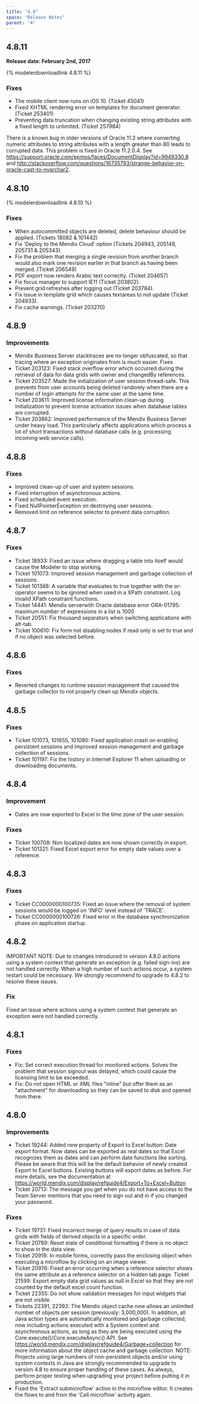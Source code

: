 ```yaml
---
title: "4.8"
space: "Release Notes"
parent: "4"
---
```


## 4.8.11

**Release date: February 2nd, 2017**

{% modelerdownloadlink 4.8.11 %}

### Fixes

* The mobile client now runs on iOS 10. (Ticket 45041)
* Fixed XHTML rendering error on templates for document generator. (Ticket 253401)
* Preventing data truncation when changing existing string attributes with a fixed length to unlimited. (Ticket 257984)

There is a known bug in older versions of Oracle 11.2 where converting numeric attributes to string attributes with a length greater than 80 leads to corrupted data. This problem is fixed in Oracle 11.2.0.4. See https://support.oracle.com/epmos/faces/DocumentDisplay?id=9949330.8 and http://stackoverflow.com/questions/16735793/strange-behavior-on-oracle-cast-to-nvarchar2.

## 4.8.10

{% modelerdownloadlink 4.8.10 %}

### Fixes

*   When autocommitted objects are deleted, delete behaviour should be applied. (Tickets 18082 & 101442)
*   Fix 'Deploy to the Mendix Cloud' option (Tickets 204943, 205148, 205731 & 205343).
*   Fix the problem that merging a single revision from another branch would also mark one revision earlier in that branch as having been merged. (Ticket 206549)
*   PDF export now renders Arabic text correctly. (Ticket 204657)
*   Fix focus manager to support IE11 (Ticket 203802).
*   Prevent grid refreshes after logging out (Ticket 203784).
*   Fix issue in template grid which causes textareas to not update (Ticket 204933).
*   Fix cache warnings. (Ticket 203270)

## 4.8.9

### Improvements

* Mendix Business Server stacktraces are no longer obfuscated, so that tracing where an exception originates from is much easier.
Fixes
* Ticket 203123: Fixed stack overflow error which occurred during the retrieval of data for data grids with owner and changedBy references.
* Ticket 203527: Made the initialization of user session thread-safe. This prevents from user accounts being deleted randomly when there are a number of login attempts for the same user at the same time.
* Ticket 203611: Improved license information clean-up during initialization to prevent license activation issues when database tables are corrupted.
* Ticket 203862: Improved performance of the Mendix Business Server under heavy load. This particularly affects applications which process a lot of short transactions without database calls (e.g. processing incoming web service calls).

## 4.8.8

### Fixes

* Improved clean-up of user and system sessions.
* Fixed interruption of asynchronous actions.
* Fixed scheduled event execution.
* Fixed NullPointerException on destroying user sessions.
* Removed limit on reference selector to prevent data corruption.

## 4.8.7

### Fixes

* Ticket 18933: Fixed an issue where dragging a table into itself would cause the Modeler to stop working.
* Ticket 101073: Improved session management and garbage collection of sessions.
* Ticket 101388: A variable that evaluates to true together with the or-operator seems to be ignored when used in a XPath constraint. Log invalid XPath constraint functions.
* Ticket 14441: Mendix serverwith Oracle database error ORA-01795: maximum number of expressions in a list is 1000
* Ticket 20551: Fix thousand separators when switching applications with alt-tab.
* Ticket 100610: Fix form not disabling nodes if read only is set to true and if no object was selected before.

## 4.8.6

### Fixes

* Reverted changes to runtime session management that caused the garbage collector to not properly clean up Mendix objects.

## 4.8.5

### Fixes

* Ticket 101073, 101655, 101080: Fixed application crash on enabling persistent sessions and improved session management and garbage collection of sessions.
* Ticket 101197: Fix the history in Internet Explorer 11 when uploading or downloading documents.

## 4.8.4

### Improvement

* Dates are now exported to Excel in the time zone of the user session.

### Fixes

* Ticket 100708: Non localized dates are now shown correctly in export.
* Ticket 101321: Fixed Excel export error for empty date values over a reference.

## 4.8.3

### Fixes

* Ticket CC0000000100735: Fixed an issue where the removal of system sessions would be logged on 'INFO' level instead of 'TRACE'.
* Ticket CC0000000100726: Fixed error in the database synchronization phase on application startup.

## 4.8.2

IMPORTANT NOTE: Due to changes introduced in version 4.8.0 actions using a system context that generate an exception (e.g. failed sign-ins) are not handled correctly. When a high number of such actions occur, a system restart could be necessary. We strongly recommend to upgrade to 4.8.2 to resolve these issues.

### Fix

Fixed an issue where actions using a system context that generate an exception were not handled correctly.

## 4.8.1

### Fixes

* Fix: Set correct execution thread for monitored actions. Solves the problem that session signout was delayed, which could cause the licensing limit to be exceeded.
* Fix: Do not open HTML or XML files "inline" but offer them as an "attachment" for downloading so they can be saved to disk and opened from there.

## 4.8.0

### Improvements

* Ticket 19244: Added new property of Export to Excel button: Date export format. Now dates can be exported as real dates so that Excel recognizes them as dates and can perform date functions like sorting. Please be aware that this will be the default behavior of newly created Export to Excel buttons. Existing buttons will export dates as before. For more details, see the documentation at https://world.mendix.com/display/refguide4/Export+To+Excel+Button
* Ticket 20713: The message you get when you do not have access to the Team Server mentions that you need to sign out and in if you changed your password.

### Fixes

* Ticket 19731: Fixed incorrect merge of query results in case of data grids with fields of derived objects in a specific order.
* Ticket 20789: Reset state of conditional formatting if there is no object to show in the data view.
* Ticket 20919: In mobile forms, correctly pass the enclosing object when executing a microflow by clicking on an image viewer.
* Ticket 20976: Fixed an error occurring when a reference selector shows the same attribute as a reference selector on a hidden tab page. Ticket 21599: Export empty data grid values as null in Excel so that they are not counted by the default excel count function.
* Ticket 22355: Do not show validation messages for input widgets that are not visible.
* Tickets 22391, 22393: The Mendix object cache now allows an unlimited number of objects per session (previously: 3,000,000). In addition, all Java action types are automatically monitored and garbage collected, now including actions executed with a System context and asynchronous actions, as long as they are being executed using the Core.execute()/Core.executeAsync() API. See https://world.mendix.com/display/refguide4/Garbage+collection for more information about the object cache and garbage collection. NOTE: Projects using large numbers of non-persistent objects and/or using system contexts in Java are strongly recommended to upgrade to version 4.8 to ensure proper handling of these cases. As always, perform proper testing when upgrading your project before putting it in production.
* Fixed the 'Extract submicroflow' action in the microflow editor. It creates the flows to and from the 'Call microflow' activity again.

